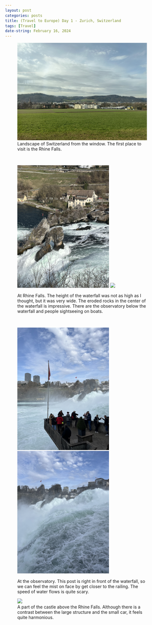 ```yaml
---
layout: post
categories: posts
title: (Travel to Europe) Day 1 - Zurich, Switzerland
tags: [Travel]
date-string: February 16, 2024
---
```


<figure>
	<img src="/images/2024-02_Europe/240216_Zurich/IMG_6175.jpeg" width="600">
	<figcaption>Landscape of Switzerland from the window. The first place to visit is the Rhine Falls.</figcaption>
</figure>

<br>
<figure>
	<p>
		<img src="/images/2024-02_Europe/240216_Zurich/IMG_6198.jpeg" width="300">
		<img src="/images/2024-02_Europe/240216_Zurich/IMG_6217.jpeg" width="300">
	</p>
	<figcaption>At Rhine Falls. The height of the waterfall was not as high as I thought, but it was very wide. The eroded rocks in the center of the waterfall is impressive. There are the observatory below the waterfall and people sightseeing on boats.</figcaption>
</figure>

<br>
<figure>
	<p>
		<img src="/images/2024-02_Europe/240216_Zurich/IMG_6233.jpeg" width="300">
		<img src="/images/2024-02_Europe/240216_Zurich/IMG_6238.jpeg" width="300">
	</p>
	<figcaption>At the observatory. This post is right in front of the waterfall, so we can feel the mist on face by get closer to the railing. The speed of water flows is quite scary.</figcaption>
</figure>

<figure>
	<img src="/images/2024-02_Europe/240216_Zurich/IMG_6248.jpeg" width="600">
	<figcaption>A part of the castle above the Rhine Falls. Although there is a contrast between the large structure and the small car, it feels quite harmonious.</figcaption>
</figure>

